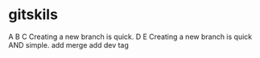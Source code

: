 # gitskils
A
B
C
Creating a new branch is quick.
D
E
Creating a new branch is quick AND simple.
add merge
add dev tag
